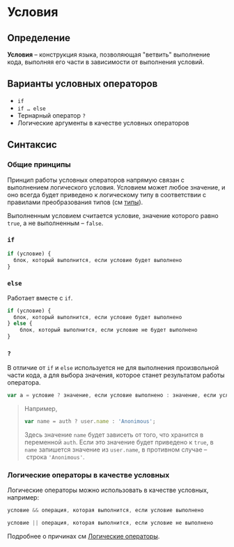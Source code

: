 # Условия

## Определение

**Условия** – конструкция языка, позволяющая "ветвить" выполнение кода, выполняя его части в зависимости от выполнения условий.

## Варианты условных операторов

* `if`
* `if … else`
* Тернарный оператор `? `  
* Логические аргументы в качестве условных операторов

## Синтаксис

### Общие принципы

Принцип работы условных операторов напрямую связан с выполнением логического условия. Условием может любое значение, и оно всегда будет приведено к логическому типу в соответствии с правилами преобразования типов (см [типы](types.md)).

Выполненным условием считается условие, значение которого равно `true`, а не выполненным – `false`.

### `if`

```javascript
if (условие) {
  блок, который выполнится, если условие будет выполнено
}
```

### `else`

Работает вместе с `if`.

```javascript
if (условие) {
  блок, который выполнится, если условие будет выполнено
} else {
	блок, который выполнится, если условие не будет выполнено
}
```

### `?`

В отличие от `if` и `else` используется не для выполнения произвольной части кода, а для выбора значения, которое станет результатом работы оператора. 

```javascript
var a = условие ? значение, если условие выполнено : значение, если условие не выполнено
```

> Например, 
>
> ```javascript
> var name = auth ? user.name : 'Anonimous';
> ```
>
> Здесь значение `name` будет зависеть от того, что хранится в переменной `auth`. Если это значение будет приведено к `true`, в `name` запишется значение из `user.name`, в противном случае – строка `'Anonimous'`.

### Логические операторы в качестве условных

Логические операторы можно использовать в качестве условных, например:

```javascript
условие && операция, которая выполнится, если условие выполнено
```

```javascript
условие || операция, которая выполнится, если условие не выполнено
```

Подробнее о причинах см [Логические операторы](/boolean_operators.md).


